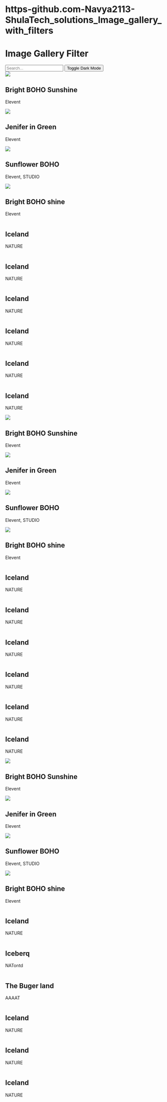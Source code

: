 # https-github.com-Navya2113-ShulaTech_solutions_Image_gallery_with_filters
<!DOCTYPE html>
<html lang="en">
  <head>
    <meta charset="UTF-8">
    <meta name="viewpoint" content="width=device-width, initial-scale=1.0">
    
  <h1>Image Gallery Filter</h1>
  <link rel="stylesheet" href="https://cdnjs.cloudflare.com/ajax/libs/remixicon/4.6.0/remixicon.min.css">

  <link rel="stylesheet" href="https://cdnjs.cloudflare.com/ajax/libs/Swiper/11.0.5/Swiper-bundle.css">
  </head>
  <body>
  
  <div class="header">
    <input type="text" id="search" placeholder="Search...">
    <button onclick="toggleDarkMode()">Toggle Dark Mode</button>

</div>
  <div class="slider_container">
      <div class="swiper_leftSlider">
        <div class="swiper-wrapper">
          <!--slide1-->
          <div class="swiper-slide">
            <div class="img_slide big_slide">
              <img src="slide10.jpg" alt=" ">
              <div class="slide_content">
                <h2>Bright BOHO Sunshine</h2>
                <p>Elevent</p>
              </div>
            </div>
  </div>
  <!--slide2-->
          <div class="swiper-slide">
            <div class="img_slide big_slide">
              <img src="slide2.webp" alt=" ">
              <div class="slide_content">
                <h2>Jenifer in Green</h2>
                <p>Elevent</p>
              </div>
            </div>
          </div>
<!--slide3-->
          <div class="swiper-slide">
            <div class="img_slide big_slide">
              <img src="slide8.jpg" alt=" ">
              <div class="slide_content">
                <h2>Sunflower BOHO </h2>
                <p>Elevent, STUDIO</p>
              </div>
            </div>
          </div>
 <!--slide4-->
          <div class="swiper-slide">
            <div class="img_slide big_slide">
              <img src="slide5.webp" alt=" ">
              <div class="slide_content">
                <h2>Bright BOHO shine</h2>
                <p>Elevent</p>
              </div>
            </div>

   </div>

   <div class="swiper-slide">
             <div class="img_slide small_slide">
              <img src="slide3.webp" alt="">
              <div class="slide-content">
                <h2>Iceland</h2>
                <p>NATURE</p>
              </div>
            </div>
          </div>
      <div class="swiper-slide">
            <div class="img_slide small_slide">
              <img src="slide7.webp" alt="">
              <div class="slide-content">
                <h2>Iceland</h2>
                <p>NATURE</p>
              </div>
            </div>
          </div>
 <div class="swiper-slide">
            <div class="img_slide small_slide">
              <img src="slide7.webp" alt="">
              <div class="slide-content">
                <h2>Iceland</h2>
                <p>NATURE</p>
              </div>
            </div>
          </div>
 <div class="swiper-slide">
            <div class="img_slide small_slide">
              <img src="slide2.webp" alt="">
              <div class="slide-content">
                <h2>Iceland</h2>
                <p>NATURE</p>
              </div>
            </div>
          </div>
    <div class="swiper-slide">
            <div class="img_slide small_slide">
              <img src="slide5.webp" alt="">
              <div class="slide-content">
                <h2>Iceland</h2>
                <p>NATURE</p>
              </div>
            </div>
          </div>
          <div class="swiper-slide">
        <div class="img_slide small_slide">
          <img src="slide10.jpg" alt="">
          <div class="slide-content">
            <h2>Iceland</h2>
            <p>NATURE</p>
          </div>
        </div>
      </div>
    </div>
  </div>



         


<!--center-->
<div class="swiper_centerSlider">
  <div class="swiper-wrapper">


<div class="swiper-slide">
  <div class="img_slide big_slide">
    <img src="slide1 (1).webp" alt=" ">
    <div class="slide_content">
      <h2>Bright BOHO Sunshine</h2>
      <p>Elevent</p>
    </div>
  </div>

</div>





<!--slide2-->
<div class="swiper-slide">
  <div class="img_slide big_slide">
    <img src="slide7.webp" alt=" ">
    <div class="slide_content">
      <h2>Jenifer in Green</h2>
      <p>Elevent</p>
    </div>
  </div>

</div>





<!--slide3-->
<div class="swiper-slide">
  <div class="img_slide big_slide">
    <img src="slide3.webp" alt=" ">
    <div class="slide_content">
      <h2>Sunflower BOHO </h2>
      <p>Elevent, STUDIO</p>
    </div>
  </div>

</div>






<!--slide4-->
<div class="swiper-slide">
  <div class="img_slide big_slide">
    <img src="slide10.jpg" alt=" ">
    <div class="slide_content">
      <h2>Bright BOHO shine</h2>
      <p>Elevent</p>
    </div>
  </div>

</div>  <!--slide5-->
            
  <div class="swiper-slide">
              <div class="img_slide small_slide">
                <img src="slide6.webp" alt="">
                <div class="slide-content">
                  <h2>Iceland</h2>
                  <p>NATURE</p>
                </div>
              </div>
            </div>




 <div class="swiper-slide">
              <div class="img_slide small_slide">
                <img src="slide1 (1).webp" alt="">
                <div class="slide-content">
                  <h2>Iceland</h2>
                  <p>NATURE</p>
                </div>
              </div>
            </div>


   <div class="swiper-slide">
              <div class="img_slide small_slide">
                <img src="slide9.jpg" alt="">
                <div class="slide-content">
                  <h2>Iceland</h2>
                  <p>NATURE</p>
                </div>
              </div>
            </div>


   <div class="swiper-slide">
              <div class="img_slide small_slide">
                <img src="slide3.webp" alt="">
                <div class="slide-content">
                  <h2>Iceland</h2>
                  <p>NATURE</p>
                </div>
              </div>
            </div>

  <div class="swiper-slide">
              <div class="img_slide small_slide">
                <img src="slide5.webp" alt="">
                <div class="slide-content">
                  <h2>Iceland</h2>
                  <p>NATURE</p>
                </div>
              </div>
            </div>
          
 <div class="swiper-slide">
          <div class="img_slide small_slide">
            <img src="slide9.jpg" alt="">
            <div class="slide-content">
              <h2>Iceland</h2>
              <p>NATURE</p>
            </div>
          </div>
        </div>
      </div>
    </div>
   <div class="swiper_rightSlider">
        <div class="swiper-wrapper">
 <div class="swiper-slide">
          <div class="img_slide big_slide">
            <img src="slide8.jpg" alt=" ">
            <div class="slide_content">
              <h2>Bright BOHO Sunshine</h2>
              <p>Elevent</p>
            </div>
          </div>
 </div>
 <!--slide2-->
        <div class="swiper-slide">
          <div class="img_slide big_slide">
            <img src="slide2.webp" alt=" ">
            <div class="slide_content">
              <h2>Jenifer in Green</h2>
              <p>Elevent</p>
            </div>
          </div>
        </div>
          <!--slide3-->
        <div class="swiper-slide">
          <div class="img_slide big_slide">
            <img src="slide7.webp" alt=" ">
            <div class="slide_content">
              <h2>Sunflower BOHO </h2>
              <p>Elevent, STUDIO</p>
            </div>
          </div>

 </div>
 <!--slide4-->
        <div class="swiper-slide">
          <div class="img_slide big_slide">
            <img src="slide6.webp" alt=" ">
            <div class="slide_content">
              <h2>Bright BOHO shine</h2>
              <p>Elevent</p>
            </div>
          </div>
</div>
<!--slide5-->
           <div class="swiper-slide">
            <div class="img_slide small_slide">
              <img src="slide2.webp" alt="">
              <div class="slide-content">
                <h2>Iceland</h2>
                <p>NATURE</p>
              </div>
            </div>
          </div>

          
<div class="swiper-slide">
  <div class="img_slide small_slide">
    <img src="slide6.webp" alt="">
    <div class="slide-content">
      <h2>Iceberq</h2>
      <p>NATontd</p>
    </div>
  </div>
</div>


<div class="swiper-slide">
  <div class="img_slide small_slide">
    <img src="slide8.jpg" alt="">
    <div class="slide-content">
      <h2>The Buger land</h2>
      <p>AAAAT</p>
    </div>
  </div>
</div>


<div class="swiper-slide">
  <div class="img_slide small_slide">
    <img src="slide7.webp" alt="">
    <div class="slide-content">
      <h2>Iceland</h2>
      <p>NATURE</p>
    </div>
  </div>
</div>



<div class="swiper-slide">
  <div class="img_slide small_slide">
    <img src="slide9.jpg" alt="">
    <div class="slide-content">
      <h2>Iceland</h2>
      <p>NATURE</p>
    </div>
  </div>
</div>


<div class="swiper-slide">
<div class="img_slide small_slide">
  <img src="slide1 (1).webp" alt="">
  <div class="slide-content">
    <h2>Iceland</h2>
    <p>NATURE</p>
  </div>
</div>
</div>
</div>
      </div>
    </div>
  <link rel="stylesheet" href="stlyle5.css">
      <script src="script.js"></script>
      <script src="https://cdnjs.cloudflare.com/ajax/libs/Swiper/11.0.5/swiper-bundle.min.js"></script>
      

   <script>
        function toggleDarkMode() {
            document.body.classList.toggle("dark-mode");
            
            // Save mode preference
            const isDarkMode = document.body.classList.contains("dark-mode");
            localStorage.setItem("darkMode", isDarkMode);
        }

        // Load saved mode preference
        window.onload = function() {
            const savedMode = localStorage.getItem("darkMode") === "true";
            if (savedMode) {
                document.body.classList.add("dark-mode");
            }
        };



       
    
      
      </script>
    
  </body> 
</html>





